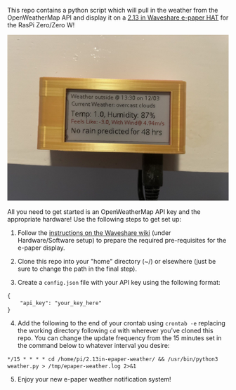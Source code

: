 This repo contains a python script which will pull in the weather from the OpenWeatherMap API and display it on a [2.13 in Waveshare e-paper HAT](https://www.waveshare.com/wiki/2.13inch_e-Paper_HAT) for the RasPi Zero/Zero W!

![E-paper Weather Station Demo](https://raw.githubusercontent.com/chriswilson2020/2.13in-epaper-weather/master/demo.jpg)

All you need to get started is an OpenWeatherMap API key and the appropriate hardware! Use the following steps to get set up:

1) Follow the [instructions on the Waveshare wiki](https://www.waveshare.com/wiki/2.13inch_e-Paper_HAT) (under Hardware/Software setup) to prepare the required pre-requisites for the e-paper display.

2) Clone this repo into your "home" directory (~/) or elsewhere (just be sure to change the path in the final step).

3) Create a `config.json` file with your API key using the following format: 

```
{
    "api_key": "your_key_here"
}
```

4) Add the following to the end of your crontab using `crontab -e` replacing the working directory following `cd` with wherever you've cloned this repo. You can change the update frequency from the 15 minutes set in the command below to whatever interval you desire:
```
*/15 * * * * cd /home/pi/2.13in-epaper-weather/ && /usr/bin/python3 weather.py > /tmp/epaper-weather.log 2>&1
```

5) Enjoy your new e-paper weather notification system! 
